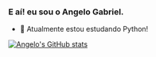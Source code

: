 ### E aí! eu sou o Angelo Gabriel.

- 🌱 Atualmente estou estudando Python!



[![Angelo's GitHub stats](https://github-readme-stats.vercel.app/api?username=angelogabriel1)](https://github.com/anuraghazra/github-readme-stats)

